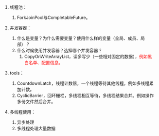 

1. 线程池：  
    1. ForkJoinPool与CompletableFuture。  

2. 并发容器：  
    1. 什么是变量？为什么需要变量？使用什么样的变量（全局、成员、局部）？  
    2. 什么时候使用并发容器？选择哪个并发容器？  
        1. CopyOnWriteArrayList，读多写少（一些相对固定的数据），<font color = "red">例如黑白名单、配置信息。</font>  

3. tools：  
    1. CountdownLatch，线程计数器，一个线程等待其他线程。例如多线程累加计数。  
    2. CyclicBarrier，回环栅栏，多线程相互等待，多线程结果合并。例如操作多份文件然后合并。  

4. 多线程使用：  
    1. 异步处理
    2. 多线程处理大量数据






    
